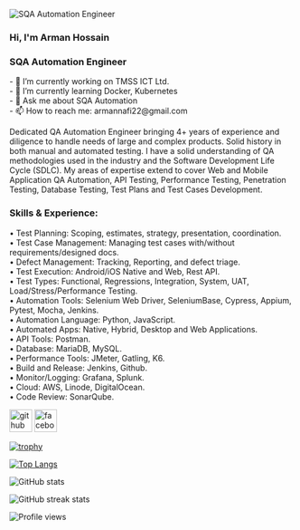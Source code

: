 ![SQA Automation Engineer](https://scontent.fdac1-1.fna.fbcdn.net/v/t39.30808-6/352539075_624627402711622_7659032182930767050_n.jpg?_nc_cat=100&ccb=1-7&_nc_sid=730e14&_nc_eui2=AeEQmusAYdkAkR0MEUGp4DB0L3M6vPjKvxAvczq8-Mq_EEXJrp40Gj0XjxXRGVnWqKJyb0_gknf_GMXufgqF9Nx2&_nc_ohc=2ZCnCf6E6BYAX95GSZ4&_nc_zt=23&_nc_ht=scontent.fdac1-1.fna&oh=00_AfCxCxIJgA_fXMPdK_Jsb8gXgsH1KvwwZT_STpQoAEPPhg&oe=6486DEFD)

### Hi, I'm Arman Hossain
### SQA Automation Engineer
<p>
- 🔭 I’m currently working on TMSS ICT Ltd. <br> 
- 🌱 I’m currently learning Docker, Kubernetes <br>
- 💬 Ask me about SQA Automation <br>
- 📫 How to reach me: armannafi22@gmail.com </p> 

  
Dedicated QA Automation Engineer bringing 4+ years of experience and diligence to handle needs of large and complex products. Solid history in both manual and automated testing. I have a solid understanding of QA methodologies used in the industry and the Software Development Life Cycle (SDLC). My areas of expertise extend to cover Web and Mobile Application QA Automation, API Testing, Performance Testing, Penetration Testing, Database Testing, Test Plans and Test Cases Development.

### Skills & Experience: 
<p>
•	Test Planning: Scoping, estimates, strategy, presentation, coordination. <br>
•	Test Case Management: Managing test cases with/without requirements/designed docs. <br>
•	Defect Management: Tracking, Reporting, and defect triage. <br>
•	Test Execution: Android/iOS Native and Web, Rest API. <br>
•	Test Types: Functional, Regressions, Integration, System, UAT, Load/Stress/Performance Testing. <br>
•	Automation Tools: Selenium Web Driver, SeleniumBase, Cypress, Appium, Pytest, Mocha, Jenkins. <br>
•	Automation Language: Python, JavaScript. <br>
•	Automated Apps: Native, Hybrid, Desktop and Web Applications. <br>
•	API Tools: Postman. <br>
•	Database: MariaDB, MySQL. <br>
•	Performance Tools: JMeter, Gatling, K6. <br>
•	Build and Release: Jenkins, Github. <br>
•	Monitor/Logging: Grafana, Splunk. <br>
•	Cloud: AWS, Linode, DigitalOcean. <br>
•	Code Review: SonarQube. <br>
 </p>



[<img src='https://cdn.jsdelivr.net/npm/simple-icons@3.0.1/icons/github.svg' alt='github' height='40'>](https://github.com/arman-nafi)  [<img src='https://cdn.jsdelivr.net/npm/simple-icons@3.0.1/icons/facebook.svg' alt='facebook' height='40'>](https://www.facebook.com/armannafi2288)  

[![trophy](https://github-profile-trophy.vercel.app/?username=arman-nafi)](https://github.com/ryo-ma/github-profile-trophy)

[![Top Langs](https://github-readme-stats.vercel.app/api/top-langs/?username=arman-nafi)](https://github.com/anuraghazra/github-readme-stats)

![GitHub stats](https://github-readme-stats.vercel.app/api?username=arman-nafi&show_icons=true)  

![GitHub streak stats](https://streak-stats.demolab.com/?user=arman-nafi)  

![Profile views](https://gpvc.arturio.dev/arman-nafi)

  
